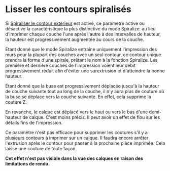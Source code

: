 Lisser les contours spiralisés
====
Si [Spiraliser le contour extérieur](magic_spiralize.md) est activé, ce paramètre active ou désactive la caractéristique la plus distinctive du mode Spiralize: au lieu d'imprimer chaque couche l'une après l'autre à des intervalles de hauteur, la hauteur est progressivement augmentée au cours de la couche.

Étant donné que le mode Spiralize entraîne uniquement l'impression des murs pour la plupart des couches avec un seul contour, ce contour unique prendra la forme d'une spirale, prêtant le nom à la fonction Spiralize. Les première et dernière couches de l'impression voient leur débit progressivement réduit afin d'éviter une surextrusion et d'atteindre la bonne hauteur.

Étant donné que la buse est progressivement déplacée jusqu'à la hauteur de couche suivante tout au long de la couche, il n'y aura plus de couture où la buse se déplace vers la couche suivante. En effet, cela supprime la couture Z.

En revanche, le calque est déplacé vers le haut ou vers le bas d'une demi-hauteur de calque. C'est moins précis. Il peut avoir un effet de flou sur les détails fins de l'impression.

Ce paramètre n'est pas efficace pour supprimer les coutures s'il y a plusieurs contours à imprimer sur un calque. Il faudra encore arrêter l'extrusion après le contour pour passer à la prochaine pièce imprimée. Cela laisse une couture de toute façon.

**Cet effet n'est pas visible dans la vue des calques en raison des limitations de rendu.**
